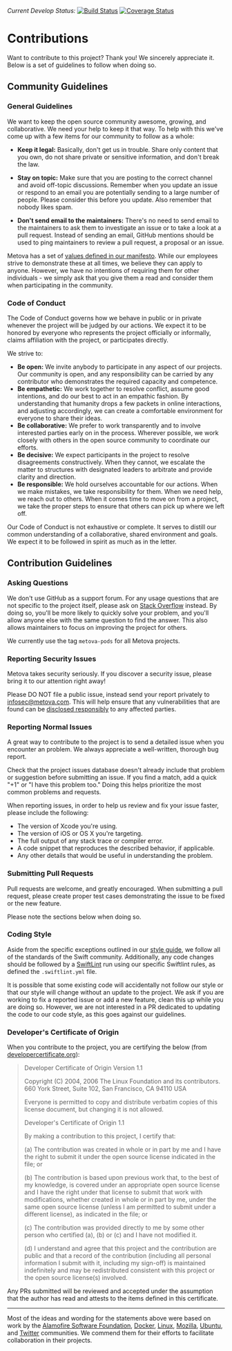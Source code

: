 *Current Develop Status:* [![Build Status](https://travis-ci.org/metova/MetovaBase.svg?branch=develop)](https://travis-ci.org/metova/MetovaBase/branches)
[![Coverage Status](https://coveralls.io/repos/github/metova/MetovaBase/badge.svg?branch=develop)](https://coveralls.io/github/metova/MetovaBase?branch=develop)

# Contributions

Want to contribute to this project? Thank you! We sincerely appreciate it. Below is a set of guidelines to follow when doing so.

## Community Guidelines

### General Guidelines

We want to keep the open source community awesome, growing, and collaborative. We need your help to keep it that way. To help with this we've come up with a few items for our community to follow as a whole:

- **Keep it legal:** Basically, don't get us in trouble. Share only content that you own, do not share private or sensitive information, and don't break the law.

- **Stay on topic:** Make sure that you are posting to the correct channel and avoid off-topic discussions. Remember when you update an issue or respond to an email you are potentially sending to a large number of people. Please consider this before you update. Also remember that nobody likes spam.

- **Don't send email to the maintainers:** There's no need to send email to the maintainers to ask them to investigate an issue or to take a look at a pull request. Instead of sending an email, GitHub mentions should be used to ping maintainers to review a pull request, a proposal or an issue.

Metova has a set of [values defined in our manifesto](https://metova.com/manifesto/). While our employees strive to demonstrate these at all times, we believe they can apply to anyone. However, we have no intentions of requiring them for other individuals - we simply ask that you give them a read and consider them when participating in the community.


### Code of Conduct

The Code of Conduct governs how we behave in public or in private whenever the project will be judged by our actions. We expect it to be honored by everyone who represents the project officially or informally, claims affiliation with the project, or participates directly.

We strive to:

- **Be open:** We invite anybody to participate in any aspect of our projects. Our community is open, and any responsibility can be carried by any contributor who demonstrates the required capacity and competence.
- **Be empathetic:** We work together to resolve conflict, assume good intentions, and do our best to act in an empathic fashion. By understanding that humanity drops a few packets in online interactions, and adjusting accordingly, we can create a comfortable environment for everyone to share their ideas.
- **Be collaborative:** We prefer to work transparently and to involve interested parties early on in the process. Wherever possible, we work closely with others in the open source community to coordinate our efforts.
- **Be decisive:** We expect participants in the project to resolve disagreements constructively. When they cannot, we escalate the matter to structures with designated leaders to arbitrate and provide clarity and direction.
- **Be responsible:** We hold ourselves accountable for our actions. When we make mistakes, we take responsibility for them. When we need help, we reach out to others. When it comes time to move on from a project, we take the proper steps to ensure that others can pick up where we left off.

Our Code of Conduct is not exhaustive or complete. It serves to distill our common understanding of a collaborative, shared environment and goals. We expect it to be followed in spirit as much as in the letter.


## Contribution Guidelines

### Asking Questions

We don't use GitHub as a support forum. For any usage questions that are not specific to the project itself, please ask on [Stack Overflow](https://stackoverflow.com) instead. By doing so, you'll be more likely to quickly solve your problem, and you'll allow anyone else with the same question to find the answer. This also allows maintainers to focus on improving the project for others.

We currently use the tag `metova-pods` for all Metova projects.


### Reporting Security Issues

Metova takes security seriously. If you discover a security issue, please bring it to our attention right away!

Please DO NOT file a public issue, instead send your report privately to infosec@metova.com. This will help ensure that any vulnerabilities that are found can be [disclosed responsibly](https://en.wikipedia.org/wiki/Responsible_disclosure) to any affected parties.


### Reporting Normal Issues

A great way to contribute to the project is to send a detailed issue when you encounter an problem. We always appreciate a well-written, thorough bug report.

Check that the project issues database doesn't already include that problem or suggestion before submitting an issue. If you find a match, add a quick "+1" or "I have this problem too." Doing this helps prioritize the most common problems and requests.

When reporting issues, in order to help us review and fix your issue faster, please include the following:

- The version of Xcode you're using.
- The version of iOS or OS X you're targeting.
- The full output of any stack trace or compiler error.
- A code snippet that reproduces the described behavior, if applicable.
- Any other details that would be useful in understanding the problem.


### Submitting Pull Requests

Pull requests are welcome, and greatly encouraged. When submitting a pull request, please create proper test cases demonstrating the issue to be fixed or the new feature.

Please note the sections below when doing so.


### Coding Style

Aside from the specific exceptions outlined in our [style guide](https://github.com/metova/swift-style-guide), we follow all of the standards of the Swift community. Additionally, any code changes should be followed by a [SwiftLint](https://github.com/realm/SwiftLint) run using our specific Swiftlint rules, as defined the `.swiftlint.yml` file.

It is possible that some existing code will accidentally not follow our style or that our style will change without an update to the project. We ask if you are working to fix a reported issue or add a new feature, clean this up while you are doing so. However, we are not interested in a PR dedicated to updating the code to our code style, as this goes against our guidelines.


### Developer's Certificate of Origin

When you contribute to the project, you are certifying the below (from [developercertificate.org](developercertificate.org/)):

>Developer Certificate of Origin
Version 1.1
>
>Copyright (C) 2004, 2006 The Linux Foundation and its contributors.
660 York Street, Suite 102,
San Francisco, CA 94110 USA
>
>Everyone is permitted to copy and distribute verbatim copies of this
license document, but changing it is not allowed.
>
>Developer's Certificate of Origin 1.1
>
>By making a contribution to this project, I certify that:
>
>(a) The contribution was created in whole or in part by me and I have the right to submit it under the open source license indicated in the file; or
>
>(b) The contribution is based upon previous work that, to the best of my knowledge, is covered under an appropriate open source license and I have the right under that license to submit that work with modifications, whether created in whole or in part by me, under the same open source license (unless I am permitted to submit under a different license), as indicated in the file; or
>
>(c) The contribution was provided directly to me by some other person who certified (a), (b) or (c) and I have not modified it.
>
>(d) I understand and agree that this project and the contribution are public and that a record of the contribution (including all personal information I submit with it, including my sign-off) is maintained indefinitely and may be redistributed consistent with this project or the open source license(s) involved. 

Any PRs submitted will be reviewed and accepted under the assumption that the author has read and attests to the items defined in this certificate.


---

Most of the ideas and wording for the statements above were based on work by the [Alamofire Software Foundation](https://github.com/Alamofire/Foundation), [Docker](https://github.com/docker/docker/blob/master/CONTRIBUTING.md), [Linux](http://elinux.org/Developer_Certificate_Of_Origin), [Mozilla](https://wiki.mozilla.org/Code_of_Conduct/Draft), [Ubuntu](http://www.ubuntu.com/about/about-ubuntu/conduct), and [Twitter](https://github.com/twitter/code-of-conduct) communities. We commend them for their efforts to facilitate collaboration in their projects.
